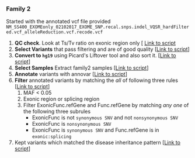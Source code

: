 ### Family 2
Started with the annotated vcf file provided 
`NM_SS400_EXOMEonly_02102017_EXOME_SNP.recal.snps.indel_VQSR_hardFiltered.vcf_alleleReduction.vcf.recode.vcf`
1. **QC check**. Look at Ts/Tv ratio on exonic region only \[ [Link to script](../scripts/qc_on_exonic_only.bash)
1. **Select Variants** that pass filtering and are of good quality \[[Link to script](../scripts/qc_pre_gen_vcf_file.bash)\]
1. **Convert to `hg19`** using Picard's Liftover tool and also sort it. \[[Link to script](../scripts/sort_vcf_files_pre_gen.bash)\]
1. **Select Samples** Extract family2 samples \[[Link to script](../scripts/extract_family2_samples_from_pre_gen.bash)\]
1. **Annotate** variants with annovar \[[Link to script](../scripts/annotate_variants.bash)\]
1. **Filter** annotated variants by matching the *all* of following three rules \[[Link to script](../scripts/filter_family2_annovar_output.bash)\]
    1. MAF < 0.05
    1. Exonic region or splicing region
    1. Filter ExonicFunc.refGene and Func.refGene by matching *any one* of the following three subrules
        * ExonicFunc is not `synonymous SNV` and not `nonsynonymous SNV`
        * ExonicFunc is `nonsynonymous SNV`
        * ExonicFunc is `synonymous SNV` and Func.refGene is in `exonic:splicing`
1. Kept variants which matched the disease inheritance pattern \[[Link to script](../scripts/filter_family2_small_output.R)\]

